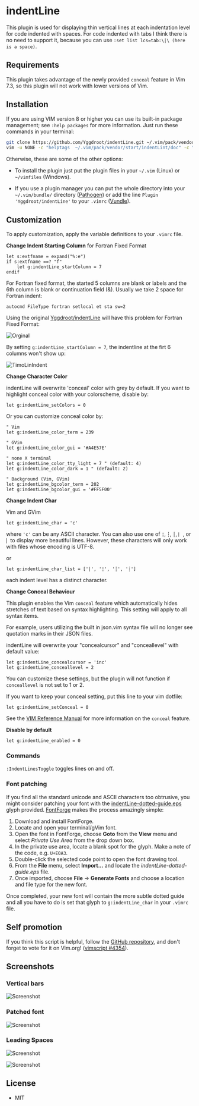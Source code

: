 indentLine
==========

This plugin is used for displaying thin vertical lines at each indentation level for code indented with spaces. For code indented with tabs I think there is no need to support it, because you can use `:set list lcs=tab:\|\ (here is a space)`.

## Requirements
This plugin takes advantage of the newly provided `conceal` feature in Vim 7.3, so this plugin will not work with lower versions of Vim.

## Installation
If you are using VIM version 8 or higher you can use its built-in package management; see `:help packages` for more information. Just run these commands in your terminal:
```bash
git clone https://github.com/Yggdroot/indentLine.git ~/.vim/pack/vendor/start/indentLint
vim -u NONE -c "helptags  ~/.vim/pack/vendor/start/indentLint/doc" -c "q"
```

Otherwise, these are some of the other options:

* To install the plugin just put the plugin files in your `~/.vim` (Linux) or `~/vimfiles` (Windows).

* If you use a plugin manager you can put the whole directory into your `~/.vim/bundle/` directory ([Pathogen][pathogen]) or add the line `Plugin 'Yggdroot/indentLine'` to your `.vimrc` ([Vundle][vundle]).

## Customization
To apply customization, apply the variable definitions to your `.vimrc` file.

**Change Indent Starting Column** for Fortran Fixed Format

```vim
let s:extfname = expand("%:e")
if s:extfname ==? "f"
	let g:indentLine_startColumn = 7
endif
```

For Fortran fixed format, the started 5 columns are blank or labels and the 6th column is blank or continuation field (&). Usually we take 2 space for Fortran indent:
```vim
autocmd FileType fortran setlocal et sta sw=2 
```
Using the original [Yggdroot/indentLine](https://github.com/Yggdroot/indentLine) will have this problem for Fortran Fixed Format:  

![Orginal](https://i.imgur.com/SVL6w9t.png)

By setting `g:indentLine_startColumn = 7`, the indentline at the firt 6 columns won't show up:  

![TimoLinIndent](https://i.imgur.com/VNFzb0w.png)

**Change Character Color**

indentLine will overwrite 'conceal' color with grey by default. If you want to highlight conceal color with your colorscheme, disable by:
```vim
let g:indentLine_setColors = 0
```

Or you can customize conceal color by: 
```vim
" Vim
let g:indentLine_color_term = 239

" GVim
let g:indentLine_color_gui = '#A4E57E'

" none X terminal
let g:indentLine_color_tty_light = 7 " (default: 4)
let g:indentLine_color_dark = 1 " (default: 2)

" Background (Vim, GVim)
let g:indentLine_bgcolor_term = 202
let g:indentLine_bgcolor_gui = '#FF5F00'
```

**Change Indent Char**

Vim and GVim
```vim
let g:indentLine_char = 'c'
```
where `'c'` can be any ASCII character. You can also use one of `¦`, `┆`, `│`, `⎸`, or `▏` to display more beautiful lines. However, these characters will only work with files whose encoding is UTF-8.

or
```vim
let g:indentLine_char_list = ['|', '¦', '┆', '┊']
```
each indent level has a distinct character.

**Change Conceal Behaviour**

This plugin enables the Vim `conceal` feature which automatically hides stretches of text based on syntax highlighting. This setting will apply to all syntax items.

For example, users utilizing the built in json.vim syntax file will no longer see quotation marks in their JSON files.

indentLine will overwrite your "concealcursor" and "conceallevel" with default value:

```vim
let g:indentLine_concealcursor = 'inc'
let g:indentLine_conceallevel = 2
```

You can customize these settings, but the plugin will not function if `conceallevel` is not set to 1 or 2.

If you want to keep your conceal setting, put this line to your vim dotfile:
```vim
let g:indentLine_setConceal = 0
```

See the [VIM Reference Manual](http://vimdoc.sourceforge.net/htmldoc/version7.html#new-conceal) for more information on the `conceal` feature.


**Disable by default**
```vim
let g:indentLine_enabled = 0
```

### Commands
`:IndentLinesToggle` toggles lines on and off.

### Font patching
If you find all the standard unicode and ASCII characters too obtrusive, you might consider patching your font with the [indentLine-dotted-guide.eps][glyph] glyph provided.  [FontForge][fontforge] makes the process amazingly simple:

 1. Download and install FontForge.
 2. Locate and open your terminal/gVim font.
 3. Open the font in FontForge, choose __Goto__ from the __View__ menu and select _Private Use Area_ from the drop down box.
 4. In the private use area, locate a blank spot for the glyph. Make a note of the code, e.g. `U+E0A3`.
 5. Double-click the selected code point to open the font drawing tool.
 6. From the __File__ menu, select __Import...__ and locate the _indentLine-dotted-guide.eps_ file.
 7. Once imported, choose __File__ -> __Generate Fonts__ and choose a location and file type for the new font.

Once completed, your new font will contain the more subtle dotted guide and all you have to do is set that glyph to `g:indentLine_char` in your `.vimrc` file.

[glyph]: glyph/indentLine-dotted-guide.eps
[fontforge]: http://fontforge.github.io/

## Self promotion
If you think this script is helpful, follow the [GitHub repository][repository], and don't forget to vote for it on Vim.org! ([vimscript #4354][script]).

[pathogen]: https://github.com/tpope/vim-pathogen
[vundle]: https://github.com/gmarik/vundle
[repository]: https://github.com/Yggdroot/indentLine
[script]: http://www.vim.org/scripts/script.php?script_id=4354

## Screenshots

### Vertical bars
![Screenshot](http://i.imgur.com/KVi0T.jpg)

### Patched font
![Screenshot](http://i.imgur.com/2ZA7oaZ.png)

### Leading Spaces
![Screenshot](http://i.imgur.com/tLYkb79.png)

![Screenshot](http://i.imgur.com/07Atrrs.png)

## License
- MIT
